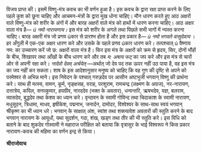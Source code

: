 विजय प्राप्त की। इसमें विष्णु-मंत्र कवच का भी वर्णन हुआ है। इस कवच के द्वारा रक्षा प्राप्त करने के लिए पहले कुश को छूना चाहिए और आचमन-मंत्रों के द्वारा मुख धोना चाहिए। मौन धारण करते हुए आठ अक्षरों वाले विष्णु-मंत्र को शरीर के अंगों में और बारह अक्षरों वाले मंत्र को हाथों में धारण करना चाहिए। आठ अक्षर वाला मंत्र है— *ú* *नमो नारायणाय।* इस मंत्र को शरीर के अगले तथा पिछले सभी भागों में न्यस्त करना चाहिए। बारह अक्षरी मंत्र जो प्रणव úकार से प्रारश्भ होता है और इस प्रकार है— *ú नमो भगवते* *वासुदेवाय* । हर अँगुली में एक-एक अक्षर धारण करे और उसके के पहले प्रणव úकार धारण करे। तत्पश्चात् ú वैष्णाय नम: का उच्चारण करें जो छ: अक्षरों वाला मंत्र है। फिर इस मंत्र के अक्षरों को क्रम से हृदय, सिर, दोनों भौंहों के बीच, शिखापर तथा आँखों के बीच धारण करे और तब *म: अषाय फट्* का जप करे और इस मंत्र से चारों ओर से अपनी रक्षा करे। *नादेवो देवम्* *अर्चयेत्* —अर्थात् जो देव पद तक ऊपर नहीं उठ पाया है, वह इस मंत्र का जप नहीं कर सकता। शाष के इस आदेशानुसार मनुष्य को चाहिए कि वह गुण की दृष्टि से अपने को परमेश्वर से अभिन्न माने। इस निवेदन के पश्चात् गरुड़देव पर आसीन अष्टभुजी भगवान् विष्णु की प्रार्थना करे। साथ ही मत्स्य, वामन, कूर्म, नृङ्क्षसह, वराह, परशुराम, रामचन्द्र (लक्ष्मण के अग्रज), नर-नारायण, दत्तात्रेय, कपिल, सनत्कुमार, हयग्रीव, नारददेव (भक्त के अवतार), धन्वन्तरि, ऋषभदेव, यज्ञ, बलराम, व्यासदेव, बुद्धदेव तथा केशव का ध्यान करे। वृन्दावन के स्वामी गोविन्द तथा चिदाकाश के स्वामी नारायण, मधुसूदन, त्रिधामा, माधव, हृषीकेश, पद्मनाभ, जनार्दन, दामोदर, विश्वेश्वर के साथ-साथ स्वयं भगवान् श्रीकृष्ण का भी ध्यान धरे। भगवान् के साक्षात् अंश, स्वांश तथा शक्त्यावेश अवतारों की स्तुति करने के बाद भगवान् नारायण के आयुधों, यथा सुदर्शन, गदा, शंख, खड्ग तथा तीर की भी स्तुति करे। इस विधि को बताने के बाद शुकदेव गोस्वामी ने महाराज परीक्षित को बताया कि वृत्रासुर के भाई विश्वरूप ने किस प्रकार नारायण-कवच की महिमा का वर्णन इन्द्र से किया।  

**श्रीराजोवाच** 